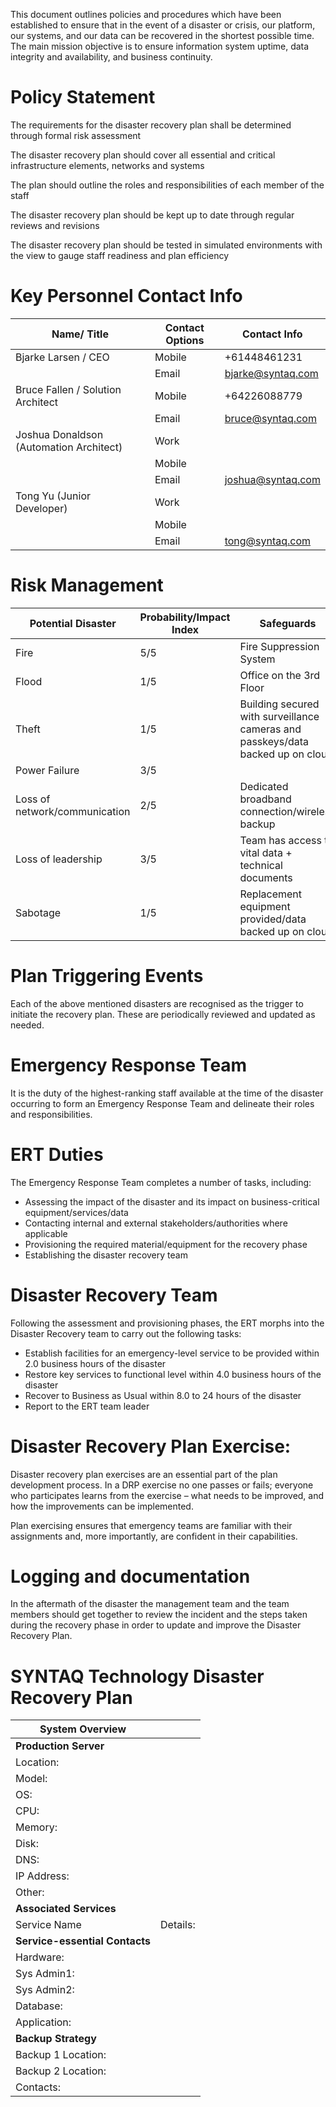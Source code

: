 This document outlines policies and procedures which have been established to ensure that in the event of a disaster or crisis, our platform, our systems, and our data can be recovered in the shortest possible time. The main mission objective is to ensure information system uptime, data integrity and availability, and business continuity. 


# Policy Statement 

The requirements for the disaster recovery plan shall be determined through formal risk assessment 

The disaster recovery plan should cover all essential and critical infrastructure elements, networks and systems 

The plan should outline the roles and responsibilities of each member of the staff 

The disaster recovery plan should be kept up to date through regular reviews and revisions 

The disaster recovery plan should be tested in simulated environments with the view to gauge staff readiness and plan efficiency 


# Key Personnel Contact Info 


|Name/ Title|Contact Options |Contact Info|
|--|--|--|
| Bjarke Larsen / CEO | Mobile | +61448461231 |
|  | Email | bjarke@syntaq.com |
| Bruce Fallen / Solution Architect | Mobile | +64226088779 |
|  | Email |bruce@syntaq.com  |
|Joshua Donaldson (Automation Architect)|Work||
||Mobile||
||Email|joshua@syntaq.com|
|Tong Yu (Junior Developer)|Work||
||Mobile||
||Email|tong@syntaq.com|

# Risk Management 

|Potential Disaster  | Probability/Impact Index  |Safeguards  |
|--|--|--|
|Fire  | 5/5 | Fire Suppression System |
| Flood | 1/5 | Office on the 3rd Floor |
|Theft  | 1/5 | Building secured with surveillance cameras and passkeys/data backed up on cloud |
| Power Failure  | 3/5 |  |
| Loss of network/communication  | 2/5 | Dedicated broadband connection/wireless backup  |
| Loss of leadership | 3/5 | Team has access to vital data + technical documents  |
| Sabotage  | 1/5 | Replacement equipment provided/data backed up on cloud  |


# Plan Triggering Events 
Each of the above mentioned disasters are recognised as the trigger to initiate the recovery plan. These are periodically reviewed and updated as needed.  

# Emergency Response Team 
It is the duty of the highest-ranking staff available at the time of the disaster occurring to form an Emergency Response Team and delineate their roles and responsibilities.  

 

# ERT Duties 
The Emergency Response Team completes a number of tasks, including: 
- Assessing the impact of the disaster and its impact on business-critical equipment/services/data 
- Contacting internal and external stakeholders/authorities where applicable 
- Provisioning the required material/equipment for the recovery phase 
- Establishing the disaster recovery team 

# Disaster Recovery Team 
Following the assessment and provisioning phases, the ERT morphs into the Disaster Recovery team to carry out the following tasks: 
- Establish facilities for an emergency-level service to be provided within 2.0 business hours of the disaster 
- Restore key services to functional level within 4.0 business hours of the disaster 
- Recover to Business as Usual within 8.0 to 24 hours of the disaster 
- Report to the ERT team leader 

# Disaster Recovery Plan Exercise: 
Disaster recovery plan exercises are an essential part of the plan development process. In a DRP exercise no one passes or fails; everyone who participates learns from the exercise – what needs to be improved, and how the improvements can be implemented. 

Plan exercising ensures that emergency teams are familiar with their assignments and, more importantly, are confident in their capabilities. 

# Logging and documentation 
In the aftermath of the disaster the management team and the team members should get together to review the incident and the steps taken during the recovery phase in order to update and improve the Disaster Recovery Plan. 

# SYNTAQ Technology Disaster Recovery Plan 

| System Overview |  |
|--|--|
| **Production Server** |  |
|Location:||
|Model:||
|OS:||
|CPU:||
|Memory:||
|Disk:||
|DNS:||
|IP Address:||
|Other:||
| **Associated Services** |  |
| Service Name | Details:  |
| **Service-essential Contacts** |  |
| Hardware: ||
| Sys Admin1: ||
| Sys Admin2: ||
| Database: ||
|Application:|
|**Backup Strategy**||
|Backup 1 Location: ||
|Backup 2 Location: ||
|Contacts:||